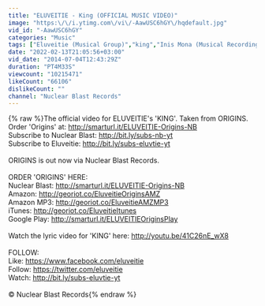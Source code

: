 ```yaml
---
title: "ELUVEITIE - King (OFFICIAL MUSIC VIDEO)"
image: "https:\/\/i.ytimg.com\/vi\/-AawUSC6hGY\/hqdefault.jpg"
vid_id: "-AawUSC6hGY"
categories: "Music"
tags: ["Eluveitie (Musical Group)","king","Inis Mona (Musical Recording)"]
date: "2022-02-13T21:05:56+03:00"
vid_date: "2014-07-04T12:43:29Z"
duration: "PT4M33S"
viewcount: "10215471"
likeCount: "66106"
dislikeCount: ""
channel: "Nuclear Blast Records"
---
```

{% raw %}The official video for ELUVEITIE's 'KING'. Taken from ORIGINS.<br />Order 'Origins' at: <a rel="nofollow" target="blank" href="http://smarturl.it/ELUVEITIE-Origins-NB">http://smarturl.it/ELUVEITIE-Origins-NB</a><br />Subscribe to Nuclear Blast: <a rel="nofollow" target="blank" href="http://bit.ly/subs-nb-yt">http://bit.ly/subs-nb-yt</a><br />Subscribe to Eluveitie: <a rel="nofollow" target="blank" href="http://bit.ly/subs-eluvtie-yt">http://bit.ly/subs-eluvtie-yt</a><br /><br />ORIGINS is out now via Nuclear Blast Records.<br /><br />ORDER 'ORIGINS' HERE:<br />Nuclear Blast: <a rel="nofollow" target="blank" href="http://smarturl.it/ELUVEITIE-Origins-NB">http://smarturl.it/ELUVEITIE-Origins-NB</a><br />Amazon: <a rel="nofollow" target="blank" href="http://georiot.co/EluveitieOriginsAMZ">http://georiot.co/EluveitieOriginsAMZ</a><br />Amazon MP3: <a rel="nofollow" target="blank" href="http://georiot.co/EluveitieAMZMP3">http://georiot.co/EluveitieAMZMP3</a><br />iTunes: <a rel="nofollow" target="blank" href="http://georiot.co/EluveitieItunes">http://georiot.co/EluveitieItunes</a><br />Google Play: <a rel="nofollow" target="blank" href="http://smarturl.it/ELUVEITIEOriginsPlay">http://smarturl.it/ELUVEITIEOriginsPlay</a><br /><br />Watch the lyric video for 'KING' here: <a rel="nofollow" target="blank" href="http://youtu.be/41C26nE_wX8">http://youtu.be/41C26nE_wX8</a><br /><br />FOLLOW:<br />Like: <a rel="nofollow" target="blank" href="https://www.facebook.com/eluveitie">https://www.facebook.com/eluveitie</a><br />Follow: <a rel="nofollow" target="blank" href="https://twitter.com/eluveitie">https://twitter.com/eluveitie</a><br />Watch: <a rel="nofollow" target="blank" href="http://bit.ly/subs-eluvtie-yt">http://bit.ly/subs-eluvtie-yt</a><br /><br />© Nuclear Blast Records{% endraw %}
